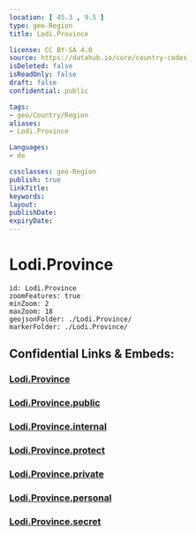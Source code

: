 ```yaml
---
location: [ 45.3 , 9.5 ] 
type: geo-Region
title: Lodi.Province

license: CC BY-SA 4.0
source: https://datahub.io/core/country-codes
isDeleted: false
isReadOnly: false
draft: false
confidential: public

tags:
- geo/Country/Region
aliases:
- Lodi.Province

Languages:
- de

cssclasses: geo-Region
publish: true
linkTitle: 
keywords: 
layout: 
publishDate: 
expiryDate: 
---
```


# Lodi.Province

```leaflet
id: Lodi.Province
zoomFeatures: true 
minZoom: 2 
maxZoom: 18
geojsonFolder: ./Lodi.Province/
markerFolder: ./Lodi.Province/
```


## Confidential Links & Embeds: 

### [Lodi.Province](/_Standards/Earth/Continent/Europe/Europe~South/Italy/regions~Italy/Lombardy/Lodi.Province.md) 

### [Lodi.Province.public](/_public/Earth/Continent/Europe/Europe~South/Italy/regions~Italy/Lombardy/Lodi.Province.public.md) 

### [Lodi.Province.internal](/_internal/Earth/Continent/Europe/Europe~South/Italy/regions~Italy/Lombardy/Lodi.Province.internal.md) 

### [Lodi.Province.protect](/_protect/Earth/Continent/Europe/Europe~South/Italy/regions~Italy/Lombardy/Lodi.Province.protect.md) 

### [Lodi.Province.private](/_private/Earth/Continent/Europe/Europe~South/Italy/regions~Italy/Lombardy/Lodi.Province.private.md) 

### [Lodi.Province.personal](/_personal/Earth/Continent/Europe/Europe~South/Italy/regions~Italy/Lombardy/Lodi.Province.personal.md) 

### [Lodi.Province.secret](/_secret/Earth/Continent/Europe/Europe~South/Italy/regions~Italy/Lombardy/Lodi.Province.secret.md)

